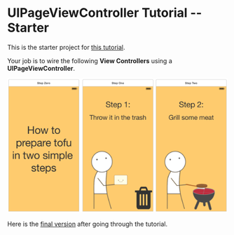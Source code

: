 # UIPageViewController Tutorial -- Starter

This is the starter project for [this tutorial](http://www.thorntech.com/2015/08/need-to-create-an-onboarding-flow-for-your-mobile-app-heres-how-to-do-it-using-uipageviewcontroller-in-swift/).

Your job is to wire the following **View Controllers** using a **UIPageViewController**.

![three scenes to start](https://raw.githubusercontent.com/ThornTechPublic/Onboarding-With-UIPageViewController-Starter/master/GitHubImages/starterScenes.png)

Here is the [final version](https://github.com/ThornTechPublic/Onboarding-With-UIPageViewController-Final) after going through the tutorial.
